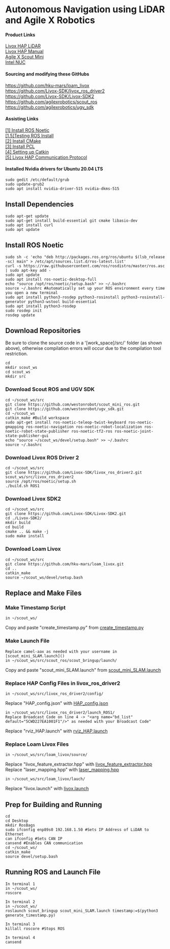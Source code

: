# Autonomous Navigation using LiDAR and Agile X Robotics

#### Product Links
[Livox HAP LiDAR](https://www.livoxtech.com/hap)  
[Livox HAP Manual](https://terra-1-g.djicdn.com/65c028cd298f4669a7f0e40e50ba1131/Livox%20HAP%20(TX)%20User%20Manual.pdf)  
[Agile X Scout Mini](https://global.agilex.ai/products/scout-mini)  
[Intel NUC](https://www.intel.com/content/www/us/en/products/sku/205073/intel-nuc-11-performance-kit-nuc11pahi7/specifications.html)  

#### Sourcing and modifying these GitHubs
https://github.com/hku-mars/loam_livox  
https://github.com/Livox-SDK/livox_ros_driver2  
https://github.com/Livox-SDK/Livox-SDK2  
https://github.com/agilexrobotics/scout_ros  
https://github.com/agilexrobotics/ugv_sdk  

#### Assisting Links
[[1] Install ROS Noetic](https://wiki.ros.org/noetic/Installation/Ubuntu)  
[[1.5]Testing ROS Install](https://wiki.ros.org/ROS/Tutorials)  
[[2] Install CMake](http://ceres-solver.org/installation.html)  
[[3] Install PCL](https://pointclouds.org/downloads/)  
[[4] Setting up Catkin](https://wiki.nps.edu/display/RC/Setting+up+a+ROS+package+from+Git)  
[[5] Livox HAP Communication Protocol](https://github.com/Livox-SDK/Livox-SDK2/wiki/Livox-SDK-Communication-Protocol-HAP(English))  

#### Installed Nvidia drivers for Ubuntu 20.04 LTS
```
sudo gedit /etc/default/grub
sudo update-grub2
sudo apt install nvidia-driver-515 nvidia-dkms-515
```

## Install Dependencies
```
sudo apt-get update
sudo apt-get install build-essential git cmake libasio-dev
sudo apt install curl
sudo apt update
```

## Install ROS Noetic
```
sudo sh -c 'echo "deb http://packages.ros.org/ros/ubuntu $(lsb_release -sc) main" > /etc/apt/sources.list.d/ros-latest.list'
curl -s https://raw.githubusercontent.com/ros/rosdistro/master/ros.asc | sudo apt-key add -
sudo apt update
sudo apt install ros-noetic-desktop-full
echo "source /opt/ros/noetic/setup.bash" >> ~/.bashrc
source ~/.bashrc #Automatically set up your ROS environment every time you open a new terminal
sudo apt install python3-rosdep python3-rosinstall python3-rosinstall-generator python3-wstool build-essential
sudo apt install python3-rosdep
sudo rosdep init
rosdep update
```

## Download Repositories
Be sure to clone the source code in a '[work_space]/src/' folder (as shown above), otherwise compilation errors will occur due to the compilation tool restriction.  
```
cd
mkdir scout_ws
cd scout_ws
mkdir src
```

### Download Scout ROS and UGV SDK
```
cd ~/scout_ws/src
git clone https://github.com/westonrobot/scout_mini_ros.git
git clone https://github.com/westonrobot/ugv_sdk.git
cd ~/scout_ws
catkin_make #Build workspace
sudo apt-get install ros-noetic-teleop-twist-keyboard ros-noetic-gmapping ros-noetic-navigation ros-noetic-robot-localization ros-noetic-robot-state-publisher ros-noetic-tf2-ros ros-noetic-joint-state-publisher-gui
echo "source ~/scout_ws/devel/setup.bash" >> ~/.bashrc
source ~/.bashrc
```

### Download Livox ROS Driver 2
```
cd ~/scout_ws/src
git clone https://github.com/Livox-SDK/livox_ros_driver2.git scout_ws/src/livox_ros_driver2
source /opt/ros/noetic/setup.sh
./build.sh ROS1
```

### Download Livox SDK2
```
cd ~/scout_ws/src
git clone https://github.com/Livox-SDK/Livox-SDK2.git
cd ./Livox-SDK2/
mkdir build
cd build
cmake .. && make -j
sudo make install
```

### Download Loam Livox
```
cd ~/scout_ws/src
git clone https://github.com/hku-mars/loam_livox.git
cd ..
catkin_make
source ~/scout_ws/devel/setup.bash
```

## Replace and Make Files

### Make Timestamp Script
```
in ~/scout_ws/
```
Copy and paste "create_timestamp.py" from [create_timestamp.py](https://github.com/rneddojr/Senior-Design/blob/e2a79f152e29b8d243bf4a20a389bbf67025c939/Modified%20Files/scout_ws/generate_timestamp.py)  

### Make Launch File
```
Replace camel-aax as needed with your username in [scout_mini_SLAM.launch]()
in ~/scout_ws/src/scout_ros/scout_bringup/launch/
```
Copy and paste "scout_mini_SLAM.launch" from [scout_mini_SLAM.launch](https://github.com/rneddojr/Senior-Design/blob/e2a79f152e29b8d243bf4a20a389bbf67025c939/Modified%20Files/scout_ros/scout_mini_SLAM.launch)  

### Replace HAP Config Files in livox_ros_driver2
```
in ~/scout_ws/src/livox_ros_driver2/config/
```
Replace "HAP_config.json" with [HAP_config.json](https://github.com/rneddojr/Senior-Design/blob/e2a79f152e29b8d243bf4a20a389bbf67025c939/Modified%20Files/livox_ros_driver2/HAP_config.json)  

```
in ~/scout_ws/src/livox_ros_driver2/launch_ROS1/
Replace Broadcast Code on line 4 -> "<arg name="bd_list" default="5CWD227EA1001F1"/>" as needed with your Broadcast Code"
```
Replace "rviz_HAP.launch" with [rviz_HAP.launch](https://github.com/rneddojr/Senior-Design/blob/e2a79f152e29b8d243bf4a20a389bbf67025c939/Modified%20Files/livox_ros_driver2/rviz_HAP.launch)  

### Replace Loam Livox Files
```
in ~/scout_ws/src/loam_livox/source/
```
Replace "livox_feature_extractor.hpp" with [livox_feature_extractor.hpp](https://github.com/rneddojr/Senior-Design/blob/7aa66395e12f355f1e93b3b16e21ab42f7f850e7/Modified%20Files/loam_livox/livox_feature_extractor.hpp)  
Replace "laser_mapping.hpp" with [laser_mapping.hpp](https://github.com/rneddojr/Senior-Design/blob/7aa66395e12f355f1e93b3b16e21ab42f7f850e7/Modified%20Files/loam_livox/laser_mapping.hpp)  
```
in ~/scout_ws/src/loam_livox/lauch/
```
Replace "livox.launch" with [livox.launch](https://github.com/rneddojr/Senior-Design/blob/7aa66395e12f355f1e93b3b16e21ab42f7f850e7/Modified%20Files/loam_livox/livox.launch)

## Prep for Building and Running
```
cd
cd Desktop
mkdir RosBags
sudo ifconfig enp89s0 192.168.1.50 #Sets IP Address of LiDAR to Ethernet
can ifconfig #Sets CAN IP
cansend #Enables CAN communication
cd ~/scout_ws/
catkin_make
source devel/setup.bash
```

## Running ROS and Launch File
```
In terminal 1
in ~/scout_ws/
roscore
```

```
In terminal 2
in ~/scout_ws/
roslaunch scout_bringup scout_mini_SLAM.launch timestamp:=$(python3 generate_timestamp.py)
```

```
In terminal 3
killall roscore #Stops ROS
```

```
In terminal 4
cansend
```
